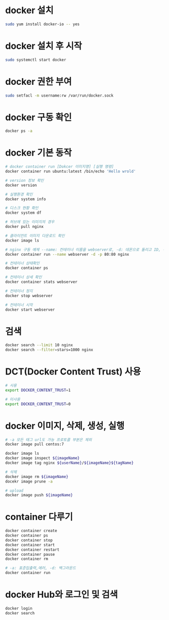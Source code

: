 # docker 설치

```sh
sudo yum install docker-io -- yes
```

# docker 설치 후 시작

```sh
sudo systemctl start docker
```

# docker 권한 부여

```sh
sudo setfacl -m username:rw /var/run/docker.sock
```

# docker 구동 확인

```sh
docker ps -a
```

# docker 기본 동작

```sh
# docker container run [Dokcer 이미지명] [실행 명령]
docker container run ubuntu:latest /bin/echo 'Hello wrold'

# version 정보 확인
docker version

# 실행환경 확인
docker system info

# 디스크 현황 확인
docker system df

# 허브에 있는 이미지의 경우
docker pull nginx

# 클라이언트 이미지 다운로드 확인
docker image ls

# nginx 구동 예제 --name: 컨테이너 이름을 webserver로, -d: 데몬으로 돌리고 ID, -p 80에 대하 접근허가
docker container run --name webserver -d -p 80:80 nginx

# 컨테이너 상태확인
docker container ps

# 컨테이너 상세 확인
docker container stats webserver

# 컨테이너 정지
docker stop webserver

# 컨테이너 시작
docker start webserver
```

# 검색

```sh
docker search --limit 10 nginx
docker search --filter=stars=1000 nginx

```

# DCT(Docker Content Trust) 사용

```sh
# 사용
export DOCKER_CONTENT_TRUST=1

# 미사용
export DOCKER_CONTENT_TRUST=0
```

# docker 이미지, 삭제, 생성, 실행

```sh
# -a 모든 태그 url도 가능 프로토콜 부분은 제외
docker image pull centos:7

docker image ls
docker image inspect ${imageName}
docker image tag nginx ${userName}/${imageName}${tagName}

# 삭제
docker image rm ${imageName}
docekr image prune -a

# upload
docker image push ${imageName}
```

# container 다루기

```sh
docker container create
docker container ps
docker container stop
docker container start
docker container restart
docker container pause
docker container rm

# -a: 표준입출력,에러, -d: 백그라운드
docker container run

```

# docker Hub와 로그인 및 검색

```sh
docker login
docker search
```
